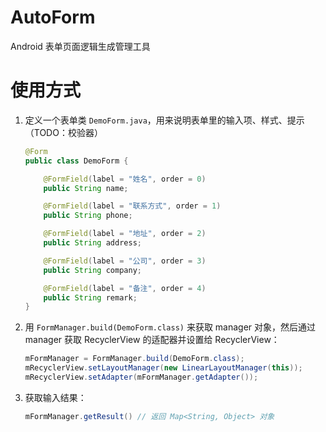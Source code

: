 # AutoForm

Android 表单页面逻辑生成管理工具

# 使用方式

1. 定义一个表单类 `DemoForm.java`，用来说明表单里的输入项、样式、提示（TODO：校验器）

    ```java
    @Form
    public class DemoForm {

        @FormField(label = "姓名", order = 0)
        public String name;

        @FormField(label = "联系方式", order = 1)
        public String phone;

        @FormField(label = "地址", order = 2)
        public String address;

        @FormField(label = "公司", order = 3)
        public String company;

        @FormField(label = "备注", order = 4)
        public String remark;
    }
    ```

2. 用 `FormManager.build(DemoForm.class)` 来获取 manager 对象，然后通过 manager 获取 RecyclerView 的适配器并设置给 RecyclerView：
    ```java
    mFormManager = FormManager.build(DemoForm.class);
    mRecyclerView.setLayoutManager(new LinearLayoutManager(this));
    mRecyclerView.setAdapter(mFormManager.getAdapter());
    ```
    
3. 获取输入结果：
    ```java
    mFormManager.getResult() // 返回 Map<String, Object> 对象
    ```
    
